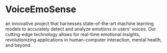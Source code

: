 # VoiceEmoSense
an innovative project that harnesses state-of-the-art machine learning models to accurately detect and analyze emotions in users' voices. Our cutting-edge technology allows for real-time emotional insights, revolutionizing applications in human-computer interaction, mental health, and beyond.
